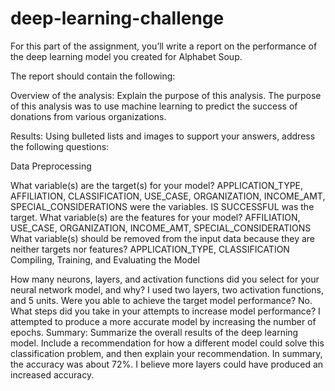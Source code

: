 # deep-learning-challenge
For this part of the assignment, you’ll write a report on the performance of the deep learning model you created for Alphabet Soup.

The report should contain the following:

Overview of the analysis: Explain the purpose of this analysis.
The purpose of this analysis was to use machine learning to predict the success of donations from various organizations.

Results: Using bulleted lists and images to support your answers, address the following questions:

Data Preprocessing

What variable(s) are the target(s) for your model?
APPLICATION_TYPE, AFFILIATION, CLASSIFICATION, USE_CASE, ORGANIZATION, INCOME_AMT, SPECIAL_CONSIDERATIONS were the variables.
IS SUCCESSFUL was the target.
What variable(s) are the features for your model?
AFFILIATION, USE_CASE, ORGANIZATION, INCOME_AMT, SPECIAL_CONSIDERATIONS
What variable(s) should be removed from the input data because they are neither targets nor features?
APPLICATION_TYPE, CLASSIFICATION
Compiling, Training, and Evaluating the Model

How many neurons, layers, and activation functions did you select for your neural network model, and why?
I used two layers, two activation functions, and 5 units.
Were you able to achieve the target model performance?
No.
What steps did you take in your attempts to increase model performance?
I attempted to produce a more accurate model by increasing the number of epochs.
Summary: Summarize the overall results of the deep learning model. Include a recommendation for how a different model could solve this classification problem, and then explain your recommendation.
In summary, the accuracy was about 72%. I believe more layers could have produced an increased accuracy.
